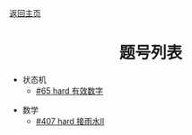 [返回主页](..)

# <center>题号列表</center>

+ 状态机
  - [#65 hard 有效数字](./65)

- 数学
  + [#407 hard 接雨水Ⅱ](./407)

